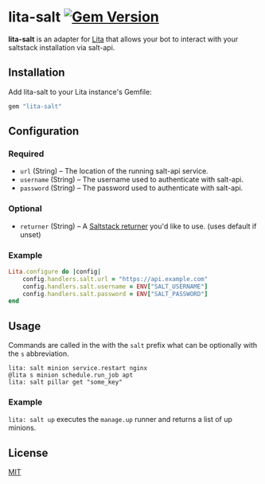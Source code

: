 # lita-salt [![Gem Version](https://badge.fury.io/rb/lita-salt.svg)](http://badge.fury.io/rb/lita-salt)

**lita-salt** is an adapter for [Lita](https://www.lita.io) that allows your bot to interact with your saltstack installation via salt-api.

## Installation

Add lita-salt to your Lita instance's Gemfile:

``` ruby
gem "lita-salt"
```

## Configuration

### Required

* `url` (String) – The location of the running salt-api service.
* `username` (String) – The username used to authenticate with salt-api.
* `password` (String) – The password used to authenticate with salt-api.

### Optional

* `returner` (String) – A [Saltstack returner](http://docs.saltstack.com/en/2014.7/ref/returners/all/) you'd like to use. (uses default if unset)

### Example

``` ruby
Lita.configure do |config|
    config.handlers.salt.url = "https://api.example.com"
    config.handlers.salt.username = ENV["SALT_USERNAME"]
    config.handlers.salt.password = ENV["SALT_PASSWORD"]
end
```

## Usage

Commands are called in the with the `salt` prefix what can be optionally with the `s` abbreviation.

```shell
lita: salt minion service.restart nginx
@lita s minion schedule.run_job apt
lita: salt pillar get "some_key"
```

### Example

`lita: salt up` executes the `manage.up` runner and returns a list of up minions.

## License

[MIT](http://opensource.org/licenses/MIT)
